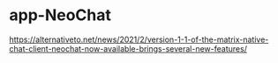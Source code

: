 # app-NeoChat
https://alternativeto.net/news/2021/2/version-1-1-of-the-matrix-native-chat-client-neochat-now-available-brings-several-new-features/
